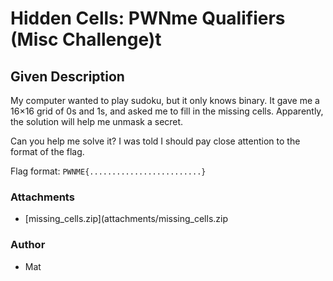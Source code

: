 # Hidden Cells: PWNme Qualifiers (Misc Challenge)t
## Given Description
My computer wanted to play sudoku, but it only knows binary.
It gave me a 16×16 grid of 0s and 1s, and asked me to fill in the missing cells.
Apparently, the solution will help me unmask a secret.

Can you help me solve it? I was told I should pay close attention to the format of the flag.

Flag format: `PWNME{.........................}`
### Attachments
- [missing_cells.zip](attachments/missing_cells.zip

### Author
- Mat
